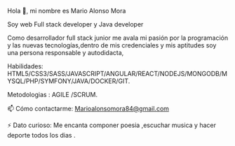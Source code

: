 Hola 👋, mi nombre es Mario Alonso Mora


Soy web Full stack developer y Java developer


Como desarrollador full stack junior me avala mi pasión por la programación y las nuevas tecnologías,dentro de mis credenciales y mis aptitudes
soy una persona responsable y autodidacta, 


Habilidades: HTML5/CSS3/SASS/JAVASCRIPT/ANGULAR/REACT/NODEJS/MONGODB/MYSQL/PHP/SYMFONY/JAVA/DOCKER/GIT.

Metodologias : AGILE /SCRUM. 


📫 Cómo contactarme: Marioalonsomora84@gmail.com


⚡ Dato curioso: Me encanta componer poesia ,escuchar musica y hacer deporte todos los dias .
